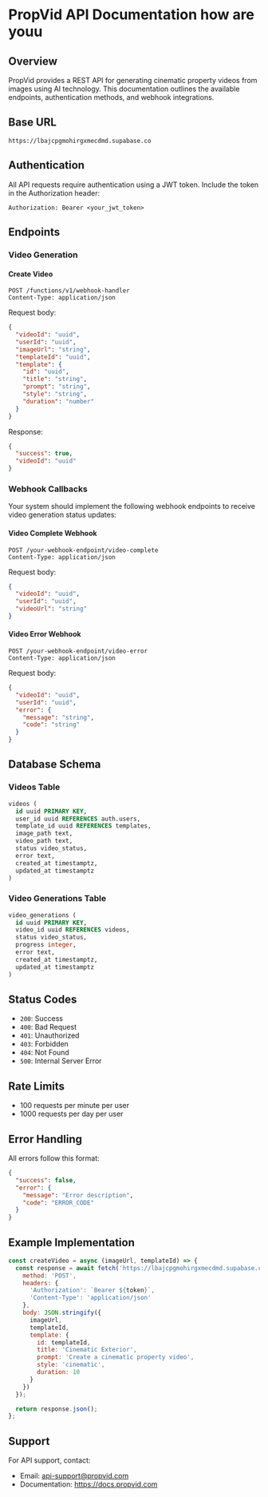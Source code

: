 # PropVid API Documentation how are youu   
 
## Overview
PropVid provides a REST API for generating cinematic property videos from images using AI technology. This documentation outlines the available endpoints, authentication methods, and webhook integrations.

## Base URL
```
https://lbajcpgmohirgxmecdmd.supabase.co
```

## Authentication
All API requests require authentication using a JWT token. Include the token in the Authorization header:
```
Authorization: Bearer <your_jwt_token>
```

## Endpoints

### Video Generation

#### Create Video
```http
POST /functions/v1/webhook-handler
Content-Type: application/json
```

Request body:
```json
{
  "videoId": "uuid",
  "userId": "uuid",
  "imageUrl": "string",
  "templateId": "uuid",
  "template": {
    "id": "uuid",
    "title": "string",
    "prompt": "string",
    "style": "string",
    "duration": "number"
  }
}
```

Response:
```json
{
  "success": true,
  "videoId": "uuid"
}
```

### Webhook Callbacks

Your system should implement the following webhook endpoints to receive video generation status updates:

#### Video Complete Webhook
```http
POST /your-webhook-endpoint/video-complete
Content-Type: application/json
```

Request body:
```json
{
  "videoId": "uuid",
  "userId": "uuid",
  "videoUrl": "string"
}
```

#### Video Error Webhook
```http
POST /your-webhook-endpoint/video-error
Content-Type: application/json
```

Request body:
```json
{
  "videoId": "uuid",
  "userId": "uuid",
  "error": {
    "message": "string",
    "code": "string"
  }
}
```

## Database Schema

### Videos Table
```sql
videos (
  id uuid PRIMARY KEY,
  user_id uuid REFERENCES auth.users,
  template_id uuid REFERENCES templates,
  image_path text,
  video_path text,
  status video_status,
  error text,
  created_at timestamptz,
  updated_at timestamptz
)
```

### Video Generations Table
```sql
video_generations (
  id uuid PRIMARY KEY,
  video_id uuid REFERENCES videos,
  status video_status,
  progress integer,
  error text,
  created_at timestamptz,
  updated_at timestamptz
)
```

## Status Codes
- `200`: Success
- `400`: Bad Request
- `401`: Unauthorized
- `403`: Forbidden
- `404`: Not Found
- `500`: Internal Server Error

## Rate Limits
- 100 requests per minute per user
- 1000 requests per day per user

## Error Handling
All errors follow this format:
```json
{
  "success": false,
  "error": {
    "message": "Error description",
    "code": "ERROR_CODE"
  }
}
```

## Example Implementation

```javascript
const createVideo = async (imageUrl, templateId) => {
  const response = await fetch('https://lbajcpgmohirgxmecdmd.supabase.co/functions/v1/webhook-handler', {
    method: 'POST',
    headers: {
      'Authorization': `Bearer ${token}`,
      'Content-Type': 'application/json'
    },
    body: JSON.stringify({
      imageUrl,
      templateId,
      template: {
        id: templateId,
        title: 'Cinematic Exterior',
        prompt: 'Create a cinematic property video',
        style: 'cinematic',
        duration: 10
      }
    })
  });

  return response.json();
};
```

## Support
For API support, contact:
- Email: api-support@propvid.com
- Documentation: https://docs.propvid.com

